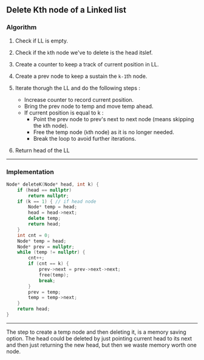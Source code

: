 ## Delete Kth node of a Linked list

### Algorithm

1. Check if LL is empty.
2. Check if the `k`th node we've to delete is the head itslef.
3. Create a counter to keep a track of current position in LL.
4. Create a prev node to keep a sustain the `k-1`th node.
5. Iterate thorugh the LL and do the following steps :
   - Increase counter to record current position.
   - Bring the prev node to temp and move temp ahead.
   - If current position is equal to k :
     - Point the prev node to prev's next to next node (means skipping the `k`th node).
     - Free the temp node (`k`th node) as it is no longer needed.
     - Break the loop to avoid further iterations.

6. Return head of the LL

---

### Implementation

```cpp
Node* deleteK(Node* head, int k) {
    if (head == nullptr)
        return nullptr;
    if (k == 1) { // if head node
        Node* temp = head;
        head = head->next;
        delete temp;
        return head;
    }
    int cnt = 0;
    Node* temp = head;
    Node* prev = nullptr;
    while (temp != nullptr) {
        cnt++;
        if (cnt == k) {
            prev->next = prev->next->next;
            free(temp);
            break;
        }
        prev = temp;
        temp = temp->next;
    }
    return head;
}
```

---

The step to create a temp node and then deleting it, is a memory saving option. The head could be deleted by just pointing current head to its next and then just returning the new head, but then we waste memory worth one node.
